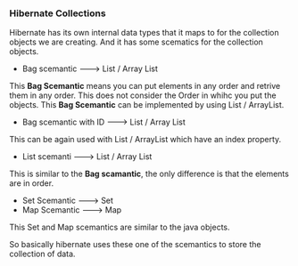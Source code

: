 ### Hibernate Collections
Hibernate has its own internal data types that it maps to for the collection objects we are creating. And it 
has some scematics for the collection objects.
* Bag scemantic ---> List / Array List

This **Bag Scemantic** means you can put elements in any order and retrive them in any order. This does not 
consider the Order in whihc you put the objects. This **Bag Scemantic** can be implemented by using  List / ArrayList.

* Bag scemantic with ID  ---> List / Array List

This can be again used with List / ArrayList which have an index property. 

* List scemanti  ---> List / Array List

This is similar to the **Bag scamantic**, the only difference is that the elements are in order.

* Set Scemantic  ---> Set
* Map Scemantic  ---> Map

This Set and Map scemantics are similar to the java objects.<br>

So basically hibernate uses these one of the scemantics to store the collection of data.